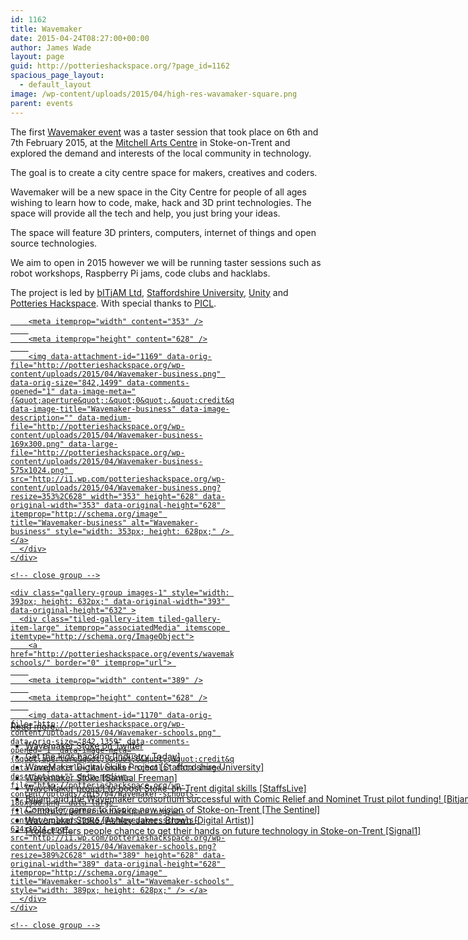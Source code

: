 ```yaml
---
id: 1162
title: Wavemaker
date: 2015-04-24T08:27:00+00:00
author: James Wade
layout: page
guid: http://potterieshackspace.org/?page_id=1162
spacious_page_layout:
  - default_layout
image: /wp-content/uploads/2015/04/high-res-wavamaker-square.png
parent: events
---
```

The first [Wavemaker event](http://wavemaker.org.uk/) was a taster session that took place on 6th and 7th February 2015, at the [Mitchell Arts Centre](http://www.mitchellartscentre.co.uk/) in Stoke-on-Trent and explored the demand and interests of the local community in technology.

The goal is to create a city centre space for makers, creatives and coders.

Wavemaker will be a new space in the City Centre for people of all ages wishing to learn how to code, make, hack and 3D print technologies. The space will provide all the tech and help, you just bring your ideas.

The space will feature 3D printers, computers, internet of things and open source technologies.

We aim to open in 2015 however we will be running taster sessions such as robot workshops, Raspberry Pi jams, code clubs and hacklabs.

The project is led by [bITjAM Ltd](http://bitjam.org.uk/), [Staffordshire University](http://staffs.ac.uk/), [Unity](http://www.theunityfoundation.co.uk/) and [Potteries Hackspace](http://potterieshackspace.org/). With special thanks to [PICL](http://picl.uk.com/).

<div class="tiled-gallery type-rectangular tiled-gallery-unresized" data-original-width="750" data-carousel-extra='{&quot;blog_id&quot;:1,&quot;permalink&quot;:&quot;http:\/\/potterieshackspace.org\/events\/wavemaker\/&quot;,&quot;likes_blog_id&quot;:72703358}' itemscope itemtype="http://schema.org/ImageGallery" >
  <div class="gallery-row" style="width: 750px; height: 632px;" data-original-width="750" data-original-height="632" >
    <div class="gallery-group images-1" style="width: 357px; height: 632px;" data-original-width="357" data-original-height="632" >
      <div class="tiled-gallery-item tiled-gallery-item-large" itemprop="associatedMedia" itemscope itemtype="http://schema.org/ImageObject">
        <a href="http://potterieshackspace.org/events/wavemaker/wavemaker-business/" border="0" itemprop="url"> 
        
        <meta itemprop="width" content="353" />
        
        <meta itemprop="height" content="628" />
        
        <img data-attachment-id="1169" data-orig-file="http://potterieshackspace.org/wp-content/uploads/2015/04/Wavemaker-business.png" data-orig-size="842,1499" data-comments-opened="1" data-image-meta="{&quot;aperture&quot;:&quot;0&quot;,&quot;credit&quot;:&quot;&quot;,&quot;camera&quot;:&quot;&quot;,&quot;caption&quot;:&quot;&quot;,&quot;created_timestamp&quot;:&quot;0&quot;,&quot;copyright&quot;:&quot;&quot;,&quot;focal_length&quot;:&quot;0&quot;,&quot;iso&quot;:&quot;0&quot;,&quot;shutter_speed&quot;:&quot;0&quot;,&quot;title&quot;:&quot;&quot;,&quot;orientation&quot;:&quot;0&quot;}" data-image-title="Wavemaker-business" data-image-description="" data-medium-file="http://potterieshackspace.org/wp-content/uploads/2015/04/Wavemaker-business-169x300.png" data-large-file="http://potterieshackspace.org/wp-content/uploads/2015/04/Wavemaker-business-575x1024.png" src="http://i1.wp.com/potterieshackspace.org/wp-content/uploads/2015/04/Wavemaker-business.png?resize=353%2C628" width="353" height="628" data-original-width="353" data-original-height="628" itemprop="http://schema.org/image" title="Wavemaker-business" alt="Wavemaker-business" style="width: 353px; height: 628px;" /> </a>
      </div>
    </div>
    
    <!-- close group -->
    
    <div class="gallery-group images-1" style="width: 393px; height: 632px;" data-original-width="393" data-original-height="632" >
      <div class="tiled-gallery-item tiled-gallery-item-large" itemprop="associatedMedia" itemscope itemtype="http://schema.org/ImageObject">
        <a href="http://potterieshackspace.org/events/wavemaker/wavemaker-schools/" border="0" itemprop="url"> 
        
        <meta itemprop="width" content="389" />
        
        <meta itemprop="height" content="628" />
        
        <img data-attachment-id="1170" data-orig-file="http://potterieshackspace.org/wp-content/uploads/2015/04/Wavemaker-schools.png" data-orig-size="842,1359" data-comments-opened="1" data-image-meta="{&quot;aperture&quot;:&quot;0&quot;,&quot;credit&quot;:&quot;&quot;,&quot;camera&quot;:&quot;&quot;,&quot;caption&quot;:&quot;&quot;,&quot;created_timestamp&quot;:&quot;0&quot;,&quot;copyright&quot;:&quot;&quot;,&quot;focal_length&quot;:&quot;0&quot;,&quot;iso&quot;:&quot;0&quot;,&quot;shutter_speed&quot;:&quot;0&quot;,&quot;title&quot;:&quot;&quot;,&quot;orientation&quot;:&quot;0&quot;}" data-image-title="Wavemaker-schools" data-image-description="" data-medium-file="http://potterieshackspace.org/wp-content/uploads/2015/04/Wavemaker-schools-186x300.png" data-large-file="http://potterieshackspace.org/wp-content/uploads/2015/04/Wavemaker-schools-634x1024.png" src="http://i1.wp.com/potterieshackspace.org/wp-content/uploads/2015/04/Wavemaker-schools.png?resize=389%2C628" width="389" height="628" data-original-width="389" data-original-height="628" itemprop="http://schema.org/image" title="Wavemaker-schools" alt="Wavemaker-schools" style="width: 389px; height: 628px;" /> </a>
      </div>
    </div>
    
    <!-- close group -->
  </div>
  
  <!-- close row -->
</div>

Read more&#8230;

  * [Wavemaker Stoke on Twitter](https://twitter.com/wavemakerstoke)
  * [Get the kids hacking [Industry Today]](http://www.industrytoday.co.uk/it/get-the-kids-hacking/33591)
  * [WaveMaker Digital Skills Project [Staffordshire University]](http://www.staffs.ac.uk/academic_depts/computing/news/wavemaker-01.jsp)
  * [Wavemaker Stoke [Samual Freeman]](http://samuelfreeman.me.uk/2015/02/wavemaker-stoke/)
  * [WaveMaker project to boost Stoke-on-Trent digital skills [StaffsLive]](http://staffslive.co.uk/2015/02/wavemaker-project-boost-stoke-trent-digital-skills/)
  * [Bitjam and the Wavemaker consortium successful with Comic Relief and Nominet Trust pilot funding! [Bitjam]](http://bitjam.org.uk/bitjam-and-the-wavemaker-consortium-successful-with-comic-relief-and-nominet-trust-pilot-funding/)
  * [Computer games to inspire new vision of Stoke-on-Trent [The Sentinel]](http://www.stokesentinel.co.uk/games-inspire-new-vision-Stoke-Trent/story-25924995-detail/story.html)
  * [Wavemaker Stoke [Ashley James Brown (Digital Artist)]](https://www.facebook.com/231209726968528/posts/769293793160116/)
  * [Project offers people chance to get their hands on future technology in Stoke-on-Trent [Signal1]](http://www.signal1.co.uk/news/local/project-offers-people-chance-to-get-their-hands-on-future-technology-in-stoke-on-trent/)